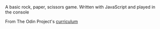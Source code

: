 A basic rock, paper, scissors game. Written with JavaScript and played in the console

From The Odin Project's [curriculum](https://www.theodinproject.com/courses/web-development-101/lessons/rock-paper-scissors?ref=lnav)